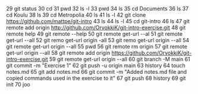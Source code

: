   29  git status
   30  cd
   31  pwd
   32  ls -l
   33  pwd
   34  ls
   35  cd Documents
   36  ls
   37  cd Koulu
   38  ls
   39  cd Metropolia
   40  ls
   41  ls -l
   42  git clone https://github.com/mattpe/git-intro
   43  ls
   44  ls -l
   45  cd git-intro
   46  ls
   47  git remote add origin http://github.com/OrvokkiK/git-intro-exercise.git
   48  git remote help
   49  git remote --help
   50  git remote get-url --al
   51  git remote get-url --all
   52  git remo get-url origin -all
   53  git remo get-url origin --all
   54  git remote get-url origin --all
   55  pwd
   56  git remote rm origin
   57  git remote get-url origin --all
   58  git remote add origin https://github.com/OrvokkiK/git-intro-exercise.git
   59  git remote get-url origin --all
   60  git branch -M main
   61  git commit -m "Exercise 1"
   62  git push -u origin main
   63  history
   64 touch notes.md
   65 git add notes.md
   66  git commit -m "Added notes.md file and copied commands used in the exercise to it"
   67  git push
   68  history
   69  git init
   70 joo